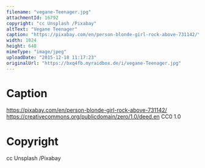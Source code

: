 ```yaml
---
filename: "vegane-Teenager.jpg"
attachmentId: 16792
copyright: "cc Unsplash /Pixabay"
altText: "Vegane Teenager"
caption: "https://pixabay.com/en/person-blonde-girl-rock-above-731142/\nhttps://creativecommons.org/publicdomain/zero/1.0/deed.en CC0 1.0 "
width: 1024
height: 640
mimeType: "image/jpeg"
uploadDate: "2015-12-18 11:17:23"
originalUrl: "https://bxq4fb.myraidbox.de/i/vegane-Teenager.jpg"
---
```


# Caption

https://pixabay.com/en/person-blonde-girl-rock-above-731142/
https://creativecommons.org/publicdomain/zero/1.0/deed.en CC0 1.0 

# Copyright

cc Unsplash /Pixabay
